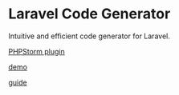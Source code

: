 
# Laravel Code Generator

Intuitive and efficient code generator for Laravel.

[PHPStorm plugin](https://plugins.jetbrains.com/plugin/15276)

[demo](https://GooGee.github.io/Code-Generator-Page/dist300)

[guide](https://github.com/GooGee/Code-Generator-Page/blob/main/docs/guide.md)
